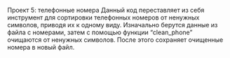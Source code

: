 Проект 5: телефонные номера 
Данный код переставляет из себя инструмент для сортировки телефонных номеров от ненужных символов, приводя их к одному виду. Изначально берутся данные из файла с номерами, затем с помощью функции “clean_phone” очищаются от ненужных символов. После этого сохраняет очищенные номера в новый файл.